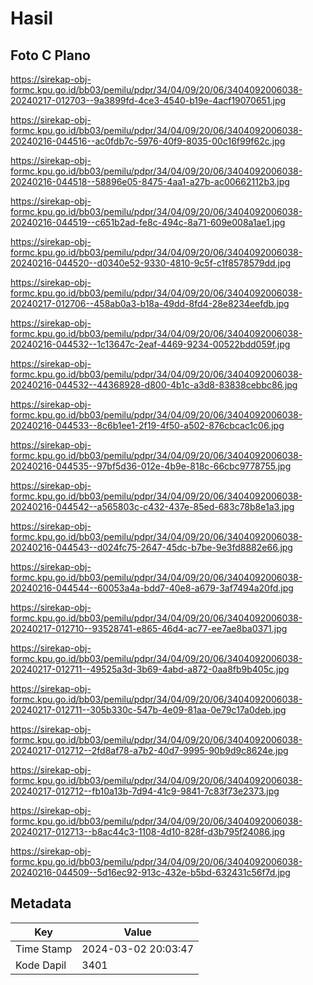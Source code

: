 # Hasil

## Foto C Plano

https://sirekap-obj-formc.kpu.go.id/bb03/pemilu/pdpr/34/04/09/20/06/3404092006038-20240217-012703--9a3899fd-4ce3-4540-b19e-4acf19070651.jpg

https://sirekap-obj-formc.kpu.go.id/bb03/pemilu/pdpr/34/04/09/20/06/3404092006038-20240216-044516--ac0fdb7c-5976-40f9-8035-00c16f99f62c.jpg

https://sirekap-obj-formc.kpu.go.id/bb03/pemilu/pdpr/34/04/09/20/06/3404092006038-20240216-044518--58896e05-8475-4aa1-a27b-ac00662112b3.jpg

https://sirekap-obj-formc.kpu.go.id/bb03/pemilu/pdpr/34/04/09/20/06/3404092006038-20240216-044519--c651b2ad-fe8c-494c-8a71-609e008a1ae1.jpg

https://sirekap-obj-formc.kpu.go.id/bb03/pemilu/pdpr/34/04/09/20/06/3404092006038-20240216-044520--d0340e52-9330-4810-9c5f-c1f8578579dd.jpg

https://sirekap-obj-formc.kpu.go.id/bb03/pemilu/pdpr/34/04/09/20/06/3404092006038-20240217-012706--458ab0a3-b18a-49dd-8fd4-28e8234eefdb.jpg

https://sirekap-obj-formc.kpu.go.id/bb03/pemilu/pdpr/34/04/09/20/06/3404092006038-20240216-044532--1c13647c-2eaf-4469-9234-00522bdd059f.jpg

https://sirekap-obj-formc.kpu.go.id/bb03/pemilu/pdpr/34/04/09/20/06/3404092006038-20240216-044532--44368928-d800-4b1c-a3d8-83838cebbc86.jpg

https://sirekap-obj-formc.kpu.go.id/bb03/pemilu/pdpr/34/04/09/20/06/3404092006038-20240216-044533--8c6b1ee1-2f19-4f50-a502-876cbcac1c06.jpg

https://sirekap-obj-formc.kpu.go.id/bb03/pemilu/pdpr/34/04/09/20/06/3404092006038-20240216-044535--97bf5d36-012e-4b9e-818c-66cbc9778755.jpg

https://sirekap-obj-formc.kpu.go.id/bb03/pemilu/pdpr/34/04/09/20/06/3404092006038-20240216-044542--a565803c-c432-437e-85ed-683c78b8e1a3.jpg

https://sirekap-obj-formc.kpu.go.id/bb03/pemilu/pdpr/34/04/09/20/06/3404092006038-20240216-044543--d024fc75-2647-45dc-b7be-9e3fd8882e66.jpg

https://sirekap-obj-formc.kpu.go.id/bb03/pemilu/pdpr/34/04/09/20/06/3404092006038-20240216-044544--60053a4a-bdd7-40e8-a679-3af7494a20fd.jpg

https://sirekap-obj-formc.kpu.go.id/bb03/pemilu/pdpr/34/04/09/20/06/3404092006038-20240217-012710--93528741-e865-46d4-ac77-ee7ae8ba0371.jpg

https://sirekap-obj-formc.kpu.go.id/bb03/pemilu/pdpr/34/04/09/20/06/3404092006038-20240217-012711--49525a3d-3b69-4abd-a872-0aa8fb9b405c.jpg

https://sirekap-obj-formc.kpu.go.id/bb03/pemilu/pdpr/34/04/09/20/06/3404092006038-20240217-012711--305b330c-547b-4e09-81aa-0e79c17a0deb.jpg

https://sirekap-obj-formc.kpu.go.id/bb03/pemilu/pdpr/34/04/09/20/06/3404092006038-20240217-012712--2fd8af78-a7b2-40d7-9995-90b9d9c8624e.jpg

https://sirekap-obj-formc.kpu.go.id/bb03/pemilu/pdpr/34/04/09/20/06/3404092006038-20240217-012712--fb10a13b-7d94-41c9-9841-7c83f73e2373.jpg

https://sirekap-obj-formc.kpu.go.id/bb03/pemilu/pdpr/34/04/09/20/06/3404092006038-20240217-012713--b8ac44c3-1108-4d10-828f-d3b795f24086.jpg

https://sirekap-obj-formc.kpu.go.id/bb03/pemilu/pdpr/34/04/09/20/06/3404092006038-20240216-044509--5d16ec92-913c-432e-b5bd-632431c56f7d.jpg


## Metadata

| Key        | Value               |
| ---------- | ------------------- |
| Time Stamp | 2024-03-02 20:03:47 |
| Kode Dapil | 3401                |



